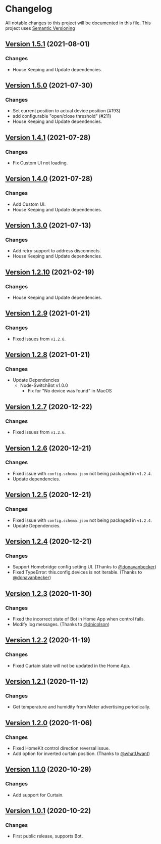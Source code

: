 # Changelog

All notable changes to this project will be documented in this file. This project uses [Semantic Versioning](https://semver.org/)

## [Version 1.5.1](https://github.com/OpenWonderLabs/homebridge-switchbot-ble/releases/tag/v1.5.1) (2021-08-01)

### Changes

- House Keeping and Update dependencies.

## [Version 1.5.0](https://github.com/OpenWonderLabs/homebridge-switchbot-ble/releases/tag/v1.5.0) (2021-07-30)

### Changes

- Set current position to actual device position (#193) 
- add configurable "open/close threshold" (#211)
- House Keeping and Update dependencies.

## [Version 1.4.1](https://github.com/OpenWonderLabs/homebridge-switchbot-ble/releases/tag/v1.4.1) (2021-07-28)

### Changes

- Fix Custom UI not loading.

## [Version 1.4.0](https://github.com/OpenWonderLabs/homebridge-switchbot-ble/releases/tag/v1.4.0) (2021-07-28)

### Changes

- Add Custom UI.
- House Keeping and Update dependencies.

## [Version 1.3.0](https://github.com/OpenWonderLabs/homebridge-switchbot-ble/releases/tag/v1.3.0) (2021-07-13)

### Changes

- Add retry support to address disconnects.
- House Keeping and Update dependencies.

## [Version 1.2.10](https://github.com/OpenWonderLabs/homebridge-switchbot-ble/releases) (2021-02-19)

### Changes

- House Keeping and Update dependencies.

## [Version 1.2.9](https://github.com/OpenWonderLabs/homebridge-switchbot-ble/releases) (2021-01-21)

### Changes

- Fixed issues from `v1.2.8`.

## [Version 1.2.8](https://github.com/OpenWonderLabs/homebridge-switchbot-ble/releases) (2021-01-21)

### Changes

- Update Dependencies
  - Node-SwitchBot v1.0.0
    - Fix for "No device was found" in MacOS

## [Version 1.2.7](https://github.com/OpenWonderLabs/homebridge-switchbot-ble/releases) (2020-12-22)

### Changes

- Fixed issues from `v1.2.6`.

## [Version 1.2.6](https://github.com/OpenWonderLabs/homebridge-switchbot-ble/releases) (2020-12-21)

### Changes

- Fixed issue with `config.schema.json` not being packaged in `v1.2.4`.
- Update dependencies.

## [Version 1.2.5](https://github.com/OpenWonderLabs/homebridge-switchbot-ble/releases) (2020-12-21)

### Changes

- Fixed issue with `config.schema.json` not being packaged in `v1.2.4`.
- Update Dependencies.

## [Version 1.2.4](https://github.com/OpenWonderLabs/homebridge-switchbot-ble/releases) (2020-12-21)

### Changes

- Support Homebridge config setting UI. (Thanks to [@donavanbecker](https://github.com/SwitchBot/homebridge-switchbot-ble/pull/24))
- Fixed TypeError: this.config.devices is not iterable. (Thanks to [@donavanbecker](https://github.com/SwitchBot/homebridge-switchbot-ble/pull/23))

## [Version 1.2.3](https://github.com/OpenWonderLabs/homebridge-switchbot-ble/releases) (2020-11-30)

### Changes

- Fixed the incorrect state of Bot in Home App when control fails.
- Modify log messages. (Thanks to [@dnicolson](https://github.com/SwitchBot/homebridge-switchbot-ble/pull/15))

## [Version 1.2.2](https://github.com/OpenWonderLabs/homebridge-switchbot-ble/releases) (2020-11-19)

### Changes

- Fixed Curtain state will not be updated in the Home App.

## [Version 1.2.1](https://github.com/OpenWonderLabs/homebridge-switchbot-ble/releases) (2020-11-12)

### Changes

- Get temperature and humidity from Meter advertising periodically.

## [Version 1.2.0](https://github.com/OpenWonderLabs/homebridge-switchbot-ble/releases) (2020-11-06)

### Changes

- Fixed HomeKit control direction reversal issue.
- Add option for inverted curtain position. (Thanks to [@whatUwant](https://github.com/SwitchBot/homebridge-switchbot-ble/pull/4))

## [Version 1.1.0](https://github.com/OpenWonderLabs/homebridge-switchbot-ble/releases) (2020-10-29)

### Changes

- Add support for Curtain.

## [Version 1.0.1](https://github.com/OpenWonderLabs/homebridge-switchbot-ble/releases) (2020-10-22)

### Changes

- First public release, supports Bot.
